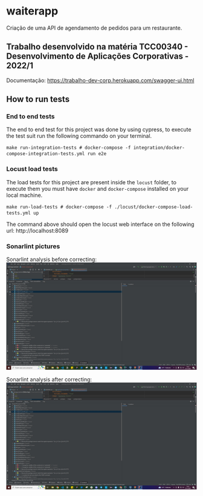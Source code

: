 # waiterapp
Criação de uma API de agendamento de pedidos para um restaurante.

## Trabalho desenvolvido na matéria TCC00340 - Desenvolvimento de Aplicações Corporativas - 2022/1
Documentação: https://trabalho-dev-corp.herokuapp.com/swagger-ui.html


## How to run tests

### End to end tests
The end to end test for this project was done by using cypress, to execute the test suit run the following commando on your terminal.
```
make run-integration-tests # docker-compose -f integration/docker-compose-integration-tests.yml run e2e
```


### Locust load tests
The load tests for this project are present inside the `locust` folder, to execute them you must have `docker` and `docker-compose` installed on your local machine.

```
make run-load-tests # docker-compose -f ./locust/docker-compose-load-tests.yml up
```

The command above should open the locust web interface on the following url: http://localhost:8089


### Sonarlint pictures
Sonarlint analysis before correcting:
![Imagem](sonarlint\sonarlint-print-Before.jpg)

Sonarlint analysis after correcting:
![Imagem](sonarlint\sonarlint-print-Before.jpg)